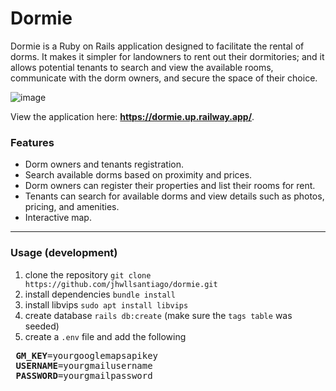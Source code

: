 # Dormie
Dormie is a Ruby on Rails application designed to facilitate the rental of dorms. It makes it simpler for landowners to rent out their dormitories; and it allows potential tenants to search and view the available rooms, communicate with the dorm owners, and secure the space of their choice.

![image](https://user-images.githubusercontent.com/81745755/222677205-f5826a5f-4d9f-4c47-aaa6-a53f331e25d1.png)

View the application here: **https://dormie.up.railway.app/**.

### Features
* Dorm owners and tenants registration.
* Search available dorms based on proximity and prices.
* Dorm owners can register their properties and list their rooms for rent.
* Tenants can search for available dorms and view details such as photos, pricing, and amenities.
* Interactive map.

-----
### Usage (development)
 1. clone the repository ``git clone https://github.com/jhwllsantiago/dormie.git``
 2. install dependencies ``bundle install``
 3. install libvips ``sudo apt install libvips``
 3. create database ``rails db:create`` (make sure the ``tags table`` was seeded)
 4. create a ``.env`` file and add the following
 
<pre>
 <b>GM_KEY</b>=yourgooglemapsapikey
 <b>USERNAME</b>=yourgmailusername
 <b>PASSWORD</b>=yourgmailpassword
</pre>